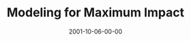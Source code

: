 ---
layout: message
category: message
series: "Maximum Impact"
title: "Modeling for Maximum Impact"
date: 2001-10-06-00-00
message_id: 312
---
